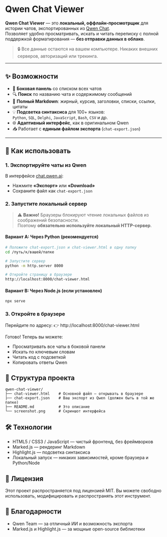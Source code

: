 # Qwen Chat Viewer

**Qwen Chat Viewer** — это **локальный, оффлайн-просмотрщик** для истории чатов, экспортированных из [Qwen Chat](https://chat.qwen.ai).  
Позволяет удобно просматривать, искать и читать переписку с полной поддержкой форматирования — **без отправки данных в облако**.

> 🔒 Все данные остаются на вашем компьютере. Никаких внешних серверов, авторизаций или трекинга.

---

## ✨ Возможности

- 📁 **Боковая панель** со списком всех чатов  
- 🔍 **Поиск** по названию чата и содержимому сообщений  
- 💬 **Полный Markdown**: жирный, курсив, заголовки, списки, ссылки, цитаты  
- 💡 **Подсветка синтаксиса** для 100+ языков:  
  `Python`, `SQL`, `Delphi`, `JavaScript`, `Bash`, `CSV` и др.  
- 🌐 **Адаптивный интерфейс**, как в оригинальном Qwen  
- 📥 Работает с **единым файлом экспорта** (`chat-export.json`)

---

## 🚀 Как использовать

### 1. Экспортируйте чаты из Qwen

В интерфейсе [chat.qwen.ai](https://chat.qwen.ai):
- Нажмите **«Экспорт»** или **«Download»**
- Сохраните файл как `chat-export.json`

### 2. Запустите локальный сервер

> ⚠️ **Важно!** Браузеры блокируют чтение локальных файлов из соображений безопасности.  
> Поэтому **обязательно используйте локальный HTTP-сервер**.

#### Вариант A: Через Python (рекомендуется)

```bash
# Положите chat-export.json и chat-viewer.html в одну папку
cd /путь/к/вашей/папке

# Запустите сервер
python -m http.server 8000

# Откройте страницу в браузере
http://localhost:8000/chat-viewer.html
```
#### Вариант B: Через Node.js (если установлен)

```bash
npx serve
```
### 3. Откройте в браузере
Перейдите по адресу:
👉 http://localhost:8000/chat-viewer.html

Готово! Теперь вы можете:

- Просматривать все чаты в боковой панели
- Искать по ключевым словам
- Читать код с подсветкой
- Копировать ответы Qwen

## 📁 Структура проекта

```
qwen-chat-viewer/
├── chat-viewer.html    # Основной файл — открывать в браузере
├── chat-export.json    # Ваш экспорт из Qwen (должен быть в той же папке)
├── README.md           # Это описание
└── screenshot.png      # Скриншот интерфейса
```
## 🛠 Технологии
- HTML5 / CSS3 / JavaScript — чистый фронтенд, без фреймворков
- Marked.js — рендеринг Markdown
- Highlight.js — подсветка синтаксиса
- Локальный запуск — никаких зависимостей, кроме браузера и Python/Node

## 📄 Лицензия
Этот проект распространяется под лицензией MIT.
Вы можете свободно использовать, модифицировать и распространять этот инструмент.

## 🙌 Благодарности
- Qwen Team — за отличный ИИ и возможность экспорта
- Marked.js и Highlight.js — за мощные open-source библиотеки

